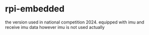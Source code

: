 # rpi-embedded
the version used in national competition 2024.
equipped with imu and receive imu data
however imu is not used actually
